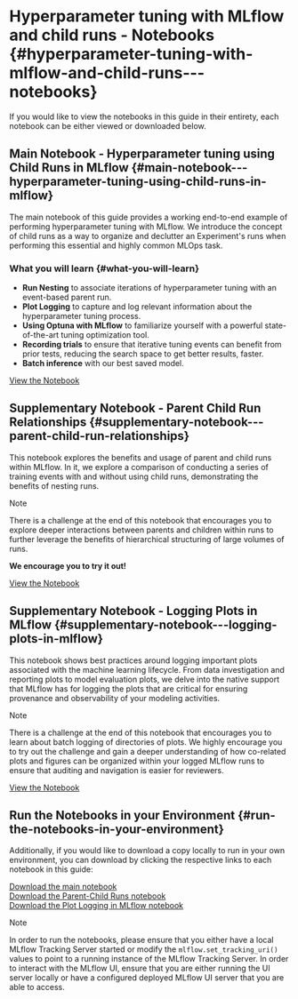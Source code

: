 # Hyperparameter tuning with MLflow and child runs - Notebooks {#hyperparameter-tuning-with-mlflow-and-child-runs---notebooks}

If you would like to view the notebooks in this guide in their entirety,
each notebook can be either viewed or downloaded below.

<div class="toctree" markdown="1" maxdepth="1" hidden="">

Hyperparameter tuning with MLflow
&lt;hyperparameter-tuning-with-child-runs.ipynb&gt; Parent Child Run
Relationships &lt;parent-child-runs.ipynb&gt; Plot Logging in MLflow
&lt;logging-plots-in-mlflow.ipynb&gt;

</div>

## Main Notebook - Hyperparameter tuning using Child Runs in MLflow {#main-notebook---hyperparameter-tuning-using-child-runs-in-mlflow}

The main notebook of this guide provides a working end-to-end example of
performing hyperparameter tuning with MLflow. We introduce the concept
of child runs as a way to organize and declutter an Experiment's runs
when performing this essential and highly common MLOps task.

### What you will learn {#what-you-will-learn}

-   **Run Nesting** to associate iterations of hyperparameter tuning
    with an event-based parent run.
-   **Plot Logging** to capture and log relevant information about the
    hyperparameter tuning process.
-   **Using Optuna with MLflow** to familiarize yourself with a powerful
    state-of-the-art tuning optimization tool.
-   **Recording trials** to ensure that iterative tuning events can
    benefit from prior tests, reducing the search space to get better
    results, faster.
-   **Batch inference** with our best saved model.

<a href="hyperparameter-tuning-with-child-runs.html" class="download-btn">View the Notebook</a>

## Supplementary Notebook - Parent Child Run Relationships {#supplementary-notebook---parent-child-run-relationships}

This notebook explores the benefits and usage of parent and child runs
within MLflow. In it, we explore a comparison of conducting a series of
training events with and without using child runs, demonstrating the
benefits of nesting runs.

<div class="note" markdown="1">

<div class="title" markdown="1">

Note

</div>

There is a challenge at the end of this notebook that encourages you to
explore deeper interactions between parents and children within runs to
further leverage the benefits of hierarchical structuring of large
volumes of runs.

</div>

**We encourage you to try it out!**

<a href="parent-child-runs.html" class="download-btn">View the Notebook</a>

## Supplementary Notebook - Logging Plots in MLflow {#supplementary-notebook---logging-plots-in-mlflow}

This notebook shows best practices around logging important plots
associated with the machine learning lifecycle. From data investigation
and reporting plots to model evaluation plots, we delve into the native
support that MLflow has for logging the plots that are critical for
ensuring provenance and observability of your modeling activities.

<div class="note" markdown="1">

<div class="title" markdown="1">

Note

</div>

There is a challenge at the end of this notebook that encourages you to
learn about batch logging of directories of plots. We highly encourage
you to try out the challenge and gain a deeper understanding of how
co-related plots and figures can be organized within your logged MLflow
runs to ensure that auditing and navigation is easier for reviewers.

</div>

<a href="logging-plots-in-mlflow.html" class="download-btn">View the Notebook</a>

## Run the Notebooks in your Environment {#run-the-notebooks-in-your-environment}

Additionally, if you would like to download a copy locally to run in
your own environment, you can download by clicking the respective links
to each notebook in this guide:

<a href="https://raw.githubusercontent.com/mlflow/mlflow/master/docs/source/traditional-ml/hyperparameter-tuning-with-child-runs/notebooks/hyperparameter-tuning-with-child-runs.ipynb" class="notebook-download-btn">Download the main notebook</a><br/>
<a href="https://raw.githubusercontent.com/mlflow/mlflow/master/docs/source/traditional-ml/hyperparameter-tuning-with-child-runs/notebooks/parent-child-runs.ipynb" class="notebook-download-btn">Download the Parent-Child Runs notebook</a><br/>
<a href="https://raw.githubusercontent.com/mlflow/mlflow/master/docs/source/traditional-ml/hyperparameter-tuning-with-child-runs/notebooks/logging-plots-in-mlflow.ipynb" class="notebook-download-btn">Download the Plot Logging in MLflow notebook</a><br/>

<div class="note" markdown="1">

<div class="title" markdown="1">

Note

</div>

In order to run the notebooks, please ensure that you either have a
local MLflow Tracking Server started or modify the
`mlflow.set_tracking_uri()` values to point to a running instance of the
MLflow Tracking Server. In order to interact with the MLflow UI, ensure
that you are either running the UI server locally or have a configured
deployed MLflow UI server that you are able to access.

</div>
